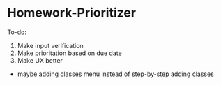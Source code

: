 # Homework-Prioritizer
To-do:
1) Make input verification
2) Make prioritation based on due date
3) Make UX better
  - maybe adding classes menu instead of step-by-step adding classes
